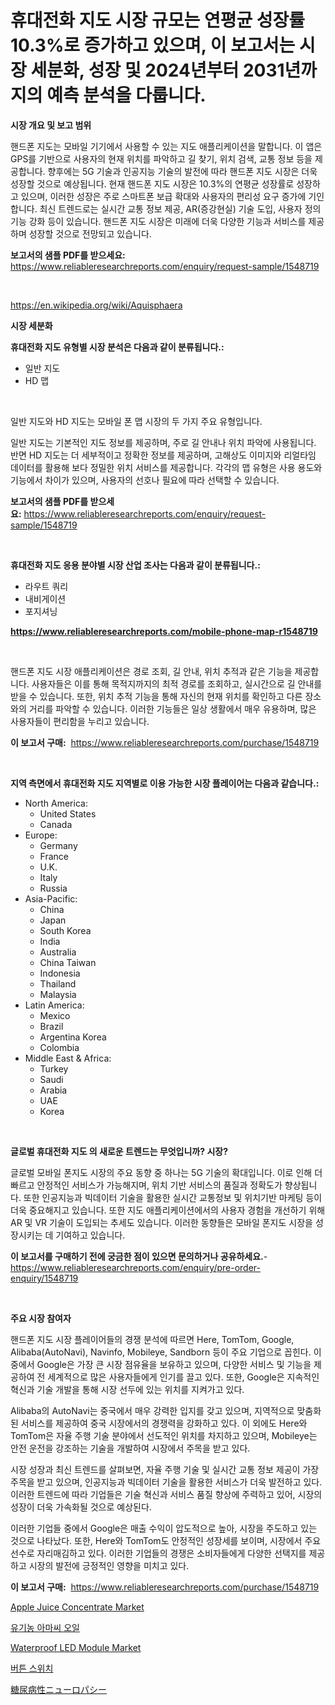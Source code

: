 <p><h1>휴대전화 지도 시장 규모는 연평균 성장률 10.3%로 증가하고 있으며, 이 보고서는 시장 세분화, 성장 및 2024년부터 2031년까지의 예측 분석을 다룹니다.</h1></p><p><strong>시장 개요 및 보고 범위</strong></p>
<p><p>핸드폰 지도는 모바일 기기에서 사용할 수 있는 지도 애플리케이션을 말합니다. 이 앱은 GPS를 기반으로 사용자의 현재 위치를 파악하고 길 찾기, 위치 검색, 교통 정보 등을 제공합니다. 향후에는 5G 기술과 인공지능 기술의 발전에 따라 핸드폰 지도 시장은 더욱 성장할 것으로 예상됩니다. 현재 핸드폰 지도 시장은 10.3%의 연평균 성장률로 성장하고 있으며, 이러한 성장은 주로 스마트폰 보급 확대와 사용자의 편리성 요구 증가에 기인합니다. 최신 트렌드로는 실시간 교통 정보 제공, AR(증강현실) 기술 도입, 사용자 정의 기능 강화 등이 있습니다. 핸드폰 지도 시장은 미래에 더욱 다양한 기능과 서비스를 제공하며 성장할 것으로 전망되고 있습니다.</p></p>
<p><strong>보고서의 샘플 PDF를 받으세요:</strong> <a href="https://www.reliableresearchreports.com/enquiry/request-sample/1548719">https://www.reliableresearchreports.com/enquiry/request-sample/1548719</a></p>
<p>&nbsp;</p>
<p><a href="https://en.wikipedia.org/wiki/Aquisphaera">https://en.wikipedia.org/wiki/Aquisphaera</a></p>
<p><strong>시장 세분화</strong></p>
<p><strong>휴대전화 지도 유형별 시장 분석은 다음과 같이 분류됩니다.:</strong></p>
<p><ul><li>일반 지도</li><li>HD 맵</li></ul></p>
<p>&nbsp;</p>
<p><p>일반 지도와 HD 지도는 모바일 폰 맵 시장의 두 가지 주요 유형입니다. </p><p>일반 지도는 기본적인 지도 정보를 제공하며, 주로 길 안내나 위치 파악에 사용됩니다. 반면 HD 지도는 더 세부적이고 정확한 정보를 제공하며, 고해상도 이미지와 리얼타임 데이터를 활용해 보다 정밀한 위치 서비스를 제공합니다. 각각의 맵 유형은 사용 용도와 기능에서 차이가 있으며, 사용자의 선호나 필요에 따라 선택할 수 있습니다.</p></p>
<p><strong>보고서의 샘플 PDF를 받으세요:</strong>&nbsp;<a href="https://www.reliableresearchreports.com/enquiry/request-sample/1548719">https://www.reliableresearchreports.com/enquiry/request-sample/1548719</a></p>
<p>&nbsp;</p>
<p><strong> 휴대전화 지도 응용 분야별 시장 산업 조사는 다음과 같이 분류됩니다.:</strong></p>
<p><ul><li>라우트 쿼리</li><li>내비게이션</li><li>포지셔닝</li></ul></p>
<p><strong><a href="https://www.reliableresearchreports.com/mobile-phone-map-r1548719">https://www.reliableresearchreports.com/mobile-phone-map-r1548719</a></strong></p>
<p>&nbsp;</p>
<p><p>핸드폰 지도 시장 애플리케이션은 경로 조회, 길 안내, 위치 추적과 같은 기능을 제공합니다. 사용자들은 이를 통해 목적지까지의 최적 경로를 조회하고, 실시간으로 길 안내를 받을 수 있습니다. 또한, 위치 추적 기능을 통해 자신의 현재 위치를 확인하고 다른 장소와의 거리를 파악할 수 있습니다. 이러한 기능들은 일상 생활에서 매우 유용하며, 많은 사용자들이 편리함을 누리고 있습니다.</p></p>
<p><strong>이 보고서 구매:</strong>&nbsp; <a href="https://www.reliableresearchreports.com/purchase/1548719">https://www.reliableresearchreports.com/purchase/1548719</a></p>
<p>&nbsp;</p>
<p><strong>지역 측면에서 휴대전화 지도 지역별로 이용 가능한 시장 플레이어는 다음과 같습니다.:</strong></p>
<p><ul>
    <li>
        North America:
        <ul>
            <li>United States</li>
            <li>Canada</li>
        </ul>
    </li>
    <li>
        Europe:
        <ul>
            <li>Germany</li>
            <li>France</li>
            <li>U.K.</li>
            <li>Italy</li>
            <li>Russia</li>
        </ul>
    </li>
    <li>
        Asia-Pacific:
        <ul>
            <li>China</li>
            <li>Japan</li>
            <li>South Korea</li>
            <li>India</li>
            <li>Australia</li>
            <li>China Taiwan</li>
            <li>Indonesia</li>
            <li>Thailand</li>
            <li>Malaysia</li>
        </ul>
    </li>
    <li>
        Latin America:
        <ul>
            <li>Mexico</li>
            <li>Brazil</li>
            <li>Argentina Korea</li>
            <li>Colombia</li>
        </ul>
    </li>
    <li>
        Middle East & Africa:
        <ul>
            <li>Turkey</li>
            <li>Saudi</li>
            <li>Arabia</li>
            <li>UAE</li>
            <li>Korea</li>
        </ul>
    </li>
    </ul></p>
<p>&nbsp;</p>
<p><strong>글로벌 휴대전화 지도 의 새로운 트렌드는 무엇입니까? 시장?</strong></p>
<p><p>글로벌 모바일 폰지도 시장의 주요 동향 중 하나는 5G 기술의 확대입니다. 이로 인해 더 빠르고 안정적인 서비스가 가능해지며, 위치 기반 서비스의 품질과 정확도가 향상됩니다. 또한 인공지능과 빅데이터 기술을 활용한 실시간 교통정보 및 위치기반 마케팅 등이 더욱 중요해지고 있습니다. 또한 지도 애플리케이션에서의 사용자 경험을 개선하기 위해 AR 및 VR 기술이 도입되는 추세도 있습니다. 이러한 동향들은 모바일 폰지도 시장을 성장시키는 데 기여하고 있습니다.</p></p>
<p><strong>이 보고서를 구매하기 전에 궁금한 점이 있으면 문의하거나 공유하세요.</strong>- <a href="https://www.reliableresearchreports.com/enquiry/pre-order-enquiry/1548719">https://www.reliableresearchreports.com/enquiry/pre-order-enquiry/1548719</a></p>
<p>&nbsp;</p>
<p><strong>주요 시장 참여자</strong></p>
<p><p>핸드폰 지도 시장 플레이어들의 경쟁 분석에 따르면 Here, TomTom, Google, Alibaba(AutoNavi), Navinfo, Mobileye, Sandborn 등이 주요 기업으로 꼽힌다. 이 중에서 Google은 가장 큰 시장 점유율을 보유하고 있으며, 다양한 서비스 및 기능을 제공하여 전 세계적으로 많은 사용자들에게 인기를 끌고 있다. 또한, Google은 지속적인 혁신과 기술 개발을 통해 시장 선두에 있는 위치를 지켜가고 있다.</p><p>Alibaba의 AutoNavi는 중국에서 매우 강력한 입지를 갖고 있으며, 지역적으로 맞춤화된 서비스를 제공하여 중국 시장에서의 경쟁력을 강화하고 있다. 이 외에도 Here와 TomTom은 자율 주행 기술 분야에서 선도적인 위치를 차지하고 있으며, Mobileye는 안전 운전을 강조하는 기술을 개발하여 시장에서 주목을 받고 있다.</p><p>시장 성장과 최신 트렌드를 살펴보면, 자율 주행 기술 및 실시간 교통 정보 제공이 가장 주목을 받고 있으며, 인공지능과 빅데이터 기술을 활용한 서비스가 더욱 발전하고 있다. 이러한 트렌드에 따라 기업들은 기술 혁신과 서비스 품질 향상에 주력하고 있어, 시장의 성장이 더욱 가속화될 것으로 예상된다.</p><p>이러한 기업들 중에서 Google은 매출 수익이 압도적으로 높아, 시장을 주도하고 있는 것으로 나타났다. 또한, Here와 TomTom도 안정적인 성장세를 보이며, 시장에서 주요 선수로 자리매김하고 있다. 이러한 기업들의 경쟁은 소비자들에게 다양한 선택지를 제공하고 시장의 발전에 긍정적인 영향을 미치고 있다.</p></p>
<p><strong>이 보고서 구매:</strong>&nbsp;&nbsp;<a href="https://www.reliableresearchreports.com/purchase/1548719">https://www.reliableresearchreports.com/purchase/1548719</a></p>
<p><p><a href="https://github.com/kairirfan6/Market-Research-Report-List-1/blob/main/apple-juice-concentrate-market.md">Apple Juice Concentrate Market</a></p><p><a href="https://github.com/LuckeyCorbin/Market-Research-Report-List-2/blob/main/580216548036.md">유기농 아마씨 오일</a></p><p><a href="https://issuu.com/reportprime-2/docs/waterproof-led-module-market-size-2030.pptx">Waterproof LED Module Market</a></p><p><a href="https://github.com/shampaakter36/Market-Research-Report-List-2/blob/main/352987648035.md">버튼 스위치</a></p><p><a href="https://github.com/RandallRunte2023/Market-Research-Report-List-2/blob/main/636641437431.md">糖尿病性ニューロパシー</a></p></p>